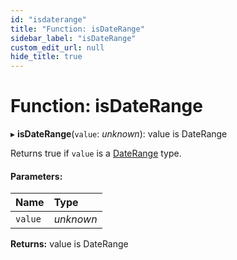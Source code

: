 ```yaml
---
id: "isdaterange"
title: "Function: isDateRange"
sidebar_label: "isDateRange"
custom_edit_url: null
hide_title: true
---
```


# Function: isDateRange

▸ **isDateRange**(`value`: *unknown*): value is DateRange

Returns true if `value` is a [DateRange](../types/daterange.md) type.

#### Parameters:

Name | Type |
:------ | :------ |
`value` | *unknown* |

**Returns:** value is DateRange
